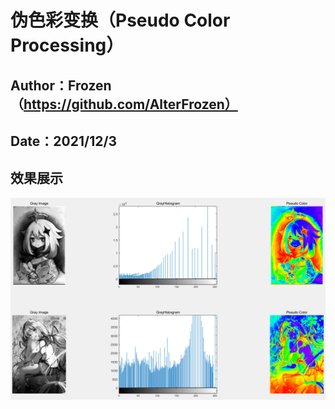 # 伪色彩变换（Pseudo Color Processing）
## Author：Frozen（https://github.com/AlterFrozen）
## Date：2021/12/3
## 效果展示

![show](./show.png)